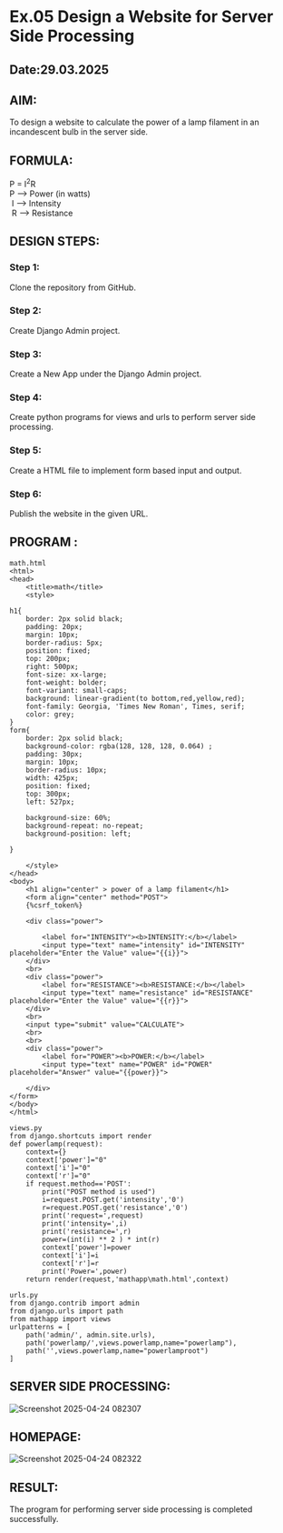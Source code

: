 # Ex.05 Design a Website for Server Side Processing
## Date:29.03.2025

## AIM:
 To design a website to calculate the power of a lamp filament in an incandescent bulb in the server side. 


## FORMULA:
P = I<sup>2</sup>R
<br> P --> Power (in watts)
<br> I --> Intensity
<br> R --> Resistance

## DESIGN STEPS:

### Step 1:
Clone the repository from GitHub.

### Step 2:
Create Django Admin project.

### Step 3:
Create a New App under the Django Admin project.

### Step 4:
Create python programs for views and urls to perform server side processing.

### Step 5:
Create a HTML file to implement form based input and output.

### Step 6:
Publish the website in the given URL.

## PROGRAM :
```
math.html
<html>
<head>
    <title>math</title>
    <style>
        
h1{
    border: 2px solid black;
    padding: 20px;
    margin: 10px;
    border-radius: 5px;
    position: fixed;
    top: 200px;
    right: 500px;
    font-size: xx-large;
    font-weight: bolder;
    font-variant: small-caps;
    background: linear-gradient(to bottom,red,yellow,red);
    font-family: Georgia, 'Times New Roman', Times, serif;
    color: grey;
}
form{
    border: 2px solid black;
    background-color: rgba(128, 128, 128, 0.064) ;
    padding: 30px;
    margin: 10px;
    border-radius: 10px;
    width: 425px;
    position: fixed;
    top: 300px;
    left: 527px;
   
    background-size: 60%;
    background-repeat: no-repeat;
    background-position: left;
    
}

    </style>
</head>
<body>
    <h1 align="center" > power of a lamp filament</h1>
    <form align="center" method="POST">
    {%csrf_token%}
     
    <div class="power">

        <label for="INTENSITY"><b>INTENSITY:</b></label>
        <input type="text" name="intensity" id="INTENSITY" placeholder="Enter the Value" value="{{i}}">
    </div>
    <br>
    <div class="power">
        <label for="RESISTANCE"><b>RESISTANCE:</b></label>
        <input type="text" name="resistance" id="RESISTANCE" placeholder="Enter the Value" value="{{r}}">
    </div>
    <br>
    <input type="submit" value="CALCULATE">
    <br>
    <br>
    <div class="power">
        <label for="POWER"><b>POWER:</b></label>
        <input type="text" name="POWER" id="POWER" placeholder="Answer" value="{{power}}">
        
    </div>
</form>
</body>
</html>

views.py
from django.shortcuts import render
def powerlamp(request): 
    context={} 
    context['power']="0" 
    context['i']="0" 
    context['r']="0" 
    if request.method=='POST': 
        print("POST method is used")
        i=request.POST.get('intensity','0')
        r=request.POST.get('resistance','0')
        print('request=',request) 
        print('intensity=',i) 
        print('resistance=',r) 
        power=(int(i) ** 2 ) * int(r) 
        context['power']=power
        context['i']=i
        context['r']=r 
        print('Power=',power) 
    return render(request,'mathapp\math.html',context)

urls.py
from django.contrib import admin 
from django.urls import path 
from mathapp import views 
urlpatterns = [ 
    path('admin/', admin.site.urls), 
    path('powerlamp/',views.powerlamp,name="powerlamp"),
    path('',views.powerlamp,name="powerlamproot")
]
```
## SERVER SIDE PROCESSING:

![Screenshot 2025-04-24 082307](https://github.com/user-attachments/assets/1100cb27-cb00-450a-a066-a0813af63a3c)

## HOMEPAGE:

![Screenshot 2025-04-24 082322](https://github.com/user-attachments/assets/daf2bf12-0296-4f38-958d-600d44667e69)

## RESULT:
The program for performing server side processing is completed successfully.
